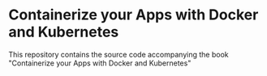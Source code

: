 # Containerize your Apps with Docker and Kubernetes
This repository contains the source code accompanying the book "Containerize your Apps with Docker and Kubernetes"
